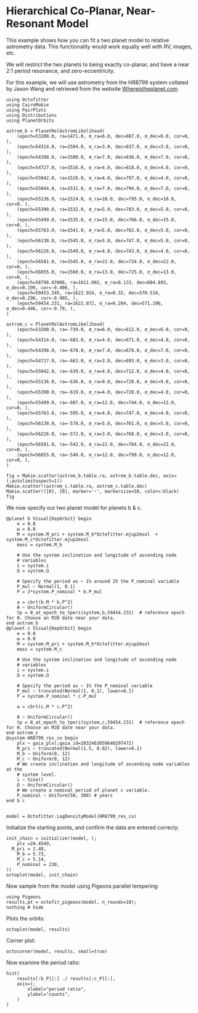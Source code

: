 # Hierarchical Co-Planar, Near-Resonant Model

This example shows how you can fit a two planet model to relative astrometry data. This functionality would work equally well with RV, images, etc.

We will restrict the two planets to being exactly co-planar, and have a near 2:1 period resonance, and zero-eccentricity.

For this example, we will use astrometry from the HR8799 system collated by Jason Wang and retrieved from the website [Whereistheplanet.com](http://whereistheplanet.com).


```@example 1
using Octofitter
using CairoMakie
using PairPlots
using Distributions
using PlanetOrbits
```

```@example 1
astrom_b = PlanetRelAstromLikelihood(
    (epoch=53200.0, ra=1471.0, σ_ra=6.0, dec=887.0, σ_dec=6.0, cor=0, ),
    (epoch=54314.0, ra=1504.0, σ_ra=3.0, dec=837.0, σ_dec=3.0, cor=0, ),
    (epoch=54398.0, ra=1500.0, σ_ra=7.0, dec=836.0, σ_dec=7.0, cor=0, ),
    (epoch=54727.0, ra=1516.0, σ_ra=4.0, dec=818.0, σ_dec=4.0, cor=0, ),
    (epoch=55042.0, ra=1526.0, σ_ra=4.0, dec=797.0, σ_dec=4.0, cor=0, ),
    (epoch=55044.0, ra=1531.0, σ_ra=7.0, dec=794.0, σ_dec=7.0, cor=0, ),
    (epoch=55136.0, ra=1524.0, σ_ra=10.0, dec=795.0, σ_dec=10.0, cor=0, ),
    (epoch=55390.0, ra=1532.0, σ_ra=5.0, dec=783.0, σ_dec=5.0, cor=0, ),
    (epoch=55499.0, ra=1535.0, σ_ra=15.0, dec=766.0, σ_dec=15.0, cor=0, ),
    (epoch=55763.0, ra=1541.0, σ_ra=5.0, dec=762.0, σ_dec=5.0, cor=0, ),
    (epoch=56130.0, ra=1545.0, σ_ra=5.0, dec=747.0, σ_dec=5.0, cor=0, ),
    (epoch=56226.0, ra=1549.0, σ_ra=4.0, dec=743.0, σ_dec=4.0, cor=0, ),
    (epoch=56581.0, ra=1545.0, σ_ra=22.0, dec=724.0, σ_dec=22.0, cor=0, ),
    (epoch=56855.0, ra=1560.0, σ_ra=13.0, dec=725.0, σ_dec=13.0, cor=0, ),
    (epoch=58798.03906, ra=1611.002, σ_ra=0.133, dec=604.893, σ_dec=0.199, cor=-0.406, ),
    (epoch=59453.245, ra=1622.924, σ_ra=0.32, dec=570.534, σ_dec=0.296, cor=-0.905, ),
    (epoch=59454.231, ra=1622.872, σ_ra=0.204, dec=571.296, σ_dec=0.446, cor=-0.79, ),
)

astrom_c = PlanetRelAstromLikelihood(
    (epoch=53200.0, ra=-739.0, σ_ra=6.0, dec=612.0, σ_dec=6.0, cor=0, ),
    (epoch=54314.0, ra=-683.0, σ_ra=4.0, dec=671.0, σ_dec=4.0, cor=0, ),
    (epoch=54398.0, ra=-678.0, σ_ra=7.0, dec=678.0, σ_dec=7.0, cor=0, ),
    (epoch=54727.0, ra=-663.0, σ_ra=3.0, dec=693.0, σ_dec=3.0, cor=0, ),
    (epoch=55042.0, ra=-639.0, σ_ra=4.0, dec=712.0, σ_dec=4.0, cor=0, ),
    (epoch=55136.0, ra=-636.0, σ_ra=9.0, dec=720.0, σ_dec=9.0, cor=0, ),
    (epoch=55390.0, ra=-619.0, σ_ra=4.0, dec=728.0, σ_dec=4.0, cor=0, ),
    (epoch=55499.0, ra=-607.0, σ_ra=12.0, dec=744.0, σ_dec=12.0, cor=0, ),
    (epoch=55763.0, ra=-595.0, σ_ra=4.0, dec=747.0, σ_dec=4.0, cor=0, ),
    (epoch=56130.0, ra=-578.0, σ_ra=5.0, dec=761.0, σ_dec=5.0, cor=0, ),
    (epoch=56226.0, ra=-572.0, σ_ra=3.0, dec=768.0, σ_dec=3.0, cor=0, ),
    (epoch=56581.0, ra=-542.0, σ_ra=22.0, dec=784.0, σ_dec=22.0, cor=0, ),
    (epoch=56855.0, ra=-540.0, σ_ra=12.0, dec=799.0, σ_dec=12.0, cor=0, ),
)

fig = Makie.scatter(astrom_b.table.ra, astrom_b.table.dec, axis=(;autolimitaspect=1))
Makie.scatter!(astrom_c.table.ra, astrom_c.table.dec)
Makie.scatter!([0], [0], marker='⋆', markersize=50, color=:black)
fig
```


We now specify our two planet model for planets b & c.

```@example 1
@planet b Visual{KepOrbit} begin
    e = 0.0
    ω = 0.0
    M = system.M_pri + system.M_b*Octofitter.mjup2msol  + system.M_c*Octofitter.mjup2msol
    mass = system.M_b

    # Use the system inclination and longitude of ascending node
    # variables
    i = system.i
    Ω = system.Ω

    # Specify the period as ~ 1% around 2X the P_nominal variable
    P_mul ~ Normal(1, 0.1)
    P = 2*system.P_nominal * b.P_mul

    a = cbrt(b.M * b.P^2)
    θ ~ UniformCircular()
    tp = θ_at_epoch_to_tperi(system,b,59454.231)  # reference epoch for θ. Choose an MJD date near your data.
end astrom_b
@planet c Visual{KepOrbit} begin
    e = 0.0
    ω = 0.0
    M = system.M_pri + system.M_b*Octofitter.mjup2msol
    mass = system.M_c

    # Use the system inclination and longitude of ascending node
    # variables
    i = system.i
    Ω = system.Ω

    # Specify the period as ~ 1% the P_nominal variable
    P_mul ~ truncated(Normal(1, 0.1), lower=0.1)
    P = system.P_nominal * c.P_mul

    a = cbrt(c.M * c.P^2)

    θ ~ UniformCircular()
    tp = θ_at_epoch_to_tperi(system,c,59454.231)  # reference epoch for θ. Choose an MJD date near your data.
end astrom_c
@system HR8799_res_co begin
    plx ~ gaia_plx(;gaia_id=2832463659640297472)
    M_pri ~ truncated(Normal(1.5, 0.02), lower=0.1)
    M_b ~ Uniform(0, 12)
    M_c ~ Uniform(0, 12)
    # We create inclination and longitude of ascending node variables at the
    # system level.
    i ~ Sine()
    Ω ~ UniformCircular()
    # We create a nominal period of planet c variable. 
    P_nominal ~ Uniform(50, 300) # years
end b c


model = Octofitter.LogDensityModel(HR8799_res_co)
```


Initialize the starting points, and confirm the data are entered correcly:
```@example 1
init_chain = initialize!(model, (;
    plx =24.4549,
  M_pri = 1.48,
    M_b = 5.73,
    M_c = 5.14,
    P_nominal = 230,
))
octoplot(model, init_chain)
```


Now sample from the model using Pigeons parallel tempering:
```@example 1
using Pigeons
results,pt = octofit_pigeons(model, n_rounds=10);
nothing # hide
```

Plots the orbits:
```@example 1
octoplot(model, results)
```

Corner plot:
```@example 1
octocorner(model, results, small=true)
```

Now examine the period ratio:
```@example 1
hist(
    results[:b_P][:] ./ results[:c_P][:],
    axis=(;
        xlabel="period ratio",
        ylabel="counts",
    )
)
```

